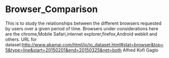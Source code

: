 # Browser_Comparison
This is to study the relationships between the different browsers requested by users over a given period of time.
Browsers under considerations here are the chrome,Mobile Safari,internet explorer,firefox,Android webkit and others.
URL for dataset:http://www.akamai.com/html/io/io_dataset.html#stat=browser&top=5&type=line&start=20150201&end=20150325&net=both
Alfred Kofi Gaglo
